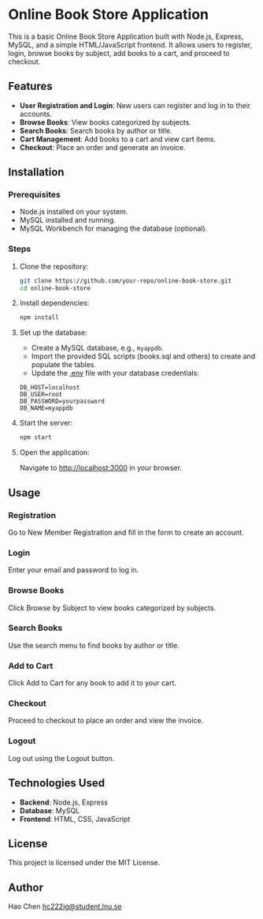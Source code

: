 # Online Book Store Application

This is a basic Online Book Store Application built with Node.js, Express, MySQL, and a simple HTML/JavaScript frontend. It allows users to register, login, browse books by subject, add books to a cart, and proceed to checkout.

## Features

- **User Registration and Login**: New users can register and log in to their accounts.
- **Browse Books**: View books categorized by subjects.
- **Search Books**: Search books by author or title.
- **Cart Management**: Add books to a cart and view cart items.
- **Checkout**: Place an order and generate an invoice.

## Installation

### Prerequisites

- Node.js installed on your system.
- MySQL installed and running.
- MySQL Workbench for managing the database (optional).

### Steps

1. Clone the repository:

   ```bash
   git clone https://github.com/your-repo/online-book-store.git
   cd online-book-store
   ```

2. Install dependencies:

   ```bash
   npm install
   ```

3. Set up the database:

   - Create a MySQL database, e.g., `myappdb`.
   - Import the provided SQL scripts (books.sql and others) to create and populate the tables.
   - Update the [.env](http://_vscodecontentref_/1) file with your database credentials:

   ```env
   DB_HOST=localhost
   DB_USER=root
   DB_PASSWORD=yourpassword
   DB_NAME=myappdb
   ```

4. Start the server:

   ```bash
   npm start
   ```

5. Open the application:

   Navigate to [http://localhost:3000](http://localhost:3000) in your browser.

## Usage

### Registration

Go to New Member Registration and fill in the form to create an account.

### Login

Enter your email and password to log in.

### Browse Books

Click Browse by Subject to view books categorized by subjects.

### Search Books

Use the search menu to find books by author or title.

### Add to Cart

Click Add to Cart for any book to add it to your cart.

### Checkout

Proceed to checkout to place an order and view the invoice.

### Logout

Log out using the Logout button.

## Technologies Used

- **Backend**: Node.js, Express
- **Database**: MySQL
- **Frontend**: HTML, CSS, JavaScript

## License

This project is licensed under the MIT License.

## Author
Hao Chen
hc222ig@student.lnu.se
